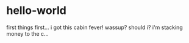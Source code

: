 # hello-world
first things first...
        i got this cabin fever!
        wassup?
should i?
i'm stacking money to the c...
